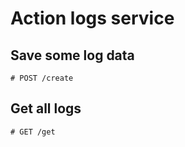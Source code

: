 Action logs service
==========================

## Save some log data

```
# POST /create

```

## Get all logs

```
# GET /get

```